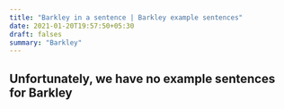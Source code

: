 ```yaml
---
title: "Barkley in a sentence | Barkley example sentences"
date: 2021-01-20T19:57:50+05:30
draft: falses
summary: "Barkley"
---
```

## Unfortunately, we have no example sentences for Barkley                 

